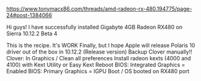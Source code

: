 https://www.tonymacx86.com/threads/amd-radeon-rx-480.194775/page-24#post-1384066

Hi guys!
I have successfully installed Gigabyte 4GB Radeon RX480 on Sierra 10.12.2 Beta 4

This is the recipe. It's WORK Finally, but I hope Apple will release Polaris 10 driver out of the box in 10.12.2 (Release version)
Backup Clover manually!!
Clover: In Graphics / Clean all preferences
Install radeon kexts (4000 and 4100) with Kext Utility or Easy Kext
Reboot
BIOS: Integrated Graphics = Enabled
BIOS: Primary Graphics = IGPU
Boot / OS booted on RX480 port
